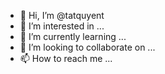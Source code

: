- 👋 Hi, I’m @tatquyent
- 👀 I’m interested in ...
- 🌱 I’m currently learning ...
- 💞️ I’m looking to collaborate on ...
- 📫 How to reach me ...

<!---
tatquyent/tatquyent is a ✨ special ✨ repository because its `README.md` (this file) appears on your GitHub profile.
You can click the Preview link to take a look at your changes.
--->
